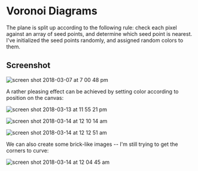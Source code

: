 # Voronoi Diagrams
The plane is split up according to the following rule: check each pixel against an array of seed points, and determine which seed point is nearest. I've initialized the seed points randomly, and assigned random colors to them.

## Screenshot
![screen shot 2018-03-07 at 7 00 48 pm](https://user-images.githubusercontent.com/29472568/37127371-07e732c4-223b-11e8-8006-40b282675df8.png)

A rather pleasing effect can be achieved by setting color according to position on the canvas:

![screen shot 2018-03-13 at 11 55 21 pm](https://user-images.githubusercontent.com/29472568/37383984-20d322dc-271a-11e8-8702-832ac9bbbec4.png)

![screen shot 2018-03-14 at 12 10 14 am](https://user-images.githubusercontent.com/29472568/37384311-2161e29a-271c-11e8-867d-4e5e0ce88d54.png)

![screen shot 2018-03-14 at 12 12 51 am](https://user-images.githubusercontent.com/29472568/37384381-7f912eac-271c-11e8-984b-eb75f88efc60.png)

We can also create some brick-like images -- I'm still trying to get the corners to curve:

![screen shot 2018-03-14 at 12 04 45 am](https://user-images.githubusercontent.com/29472568/37384186-5d324176-271b-11e8-9d2c-1d9596ddfdce.png)
